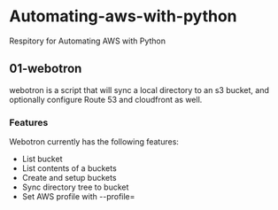 # Automating-aws-with-python
Respitory for Automating AWS with Python


## 01-webotron

webotron is a script that will sync a local directory to an s3 bucket, and optionally configure Route 53 and cloudfront as well.


### Features

Webotron currently has the following features:

- List bucket
- List contents of a buckets
- Create and setup buckets
- Sync directory tree to bucket
- Set AWS profile with --profile=<profileName>
